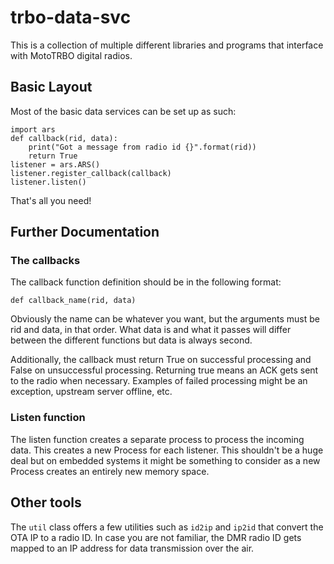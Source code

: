# trbo-data-svc

This is a collection of multiple different libraries and programs that interface with MotoTRBO digital radios.

## Basic Layout

Most of the basic data services can be set up as such:

    import ars
    def callback(rid, data):
        print("Got a message from radio id {}".format(rid))
        return True
    listener = ars.ARS()
    listener.register_callback(callback)
    listener.listen()

That's all you need!

## Further Documentation

### The callbacks

The callback function definition should be in the following format:

    def callback_name(rid, data)

Obviously the name can be whatever you want, but the arguments must be rid and data, in that order. What data is and what it passes will differ between the different functions but data is always second.

Additionally, the callback must return True on successful processing and False on unsuccessful processing. Returning true means an ACK gets sent to the radio when necessary. Examples of failed processing might be an exception, upstream server offline, etc.

### Listen function

The listen function creates a separate process to process the incoming data. This creates a new Process for each listener. This shouldn't be a huge deal but on embedded systems it might be something to consider as a new Process creates an entirely new memory space.

## Other tools

The `util` class offers a few utilities such as `id2ip` and `ip2id` that convert the OTA IP to a radio ID. In case you are not familiar, the DMR radio ID gets mapped to an IP address for data transmission over the air.
